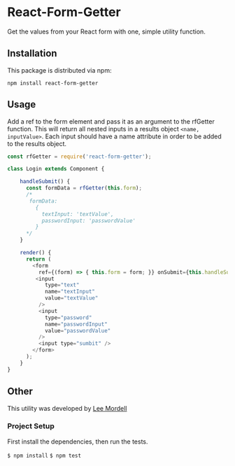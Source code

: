 # React-Form-Getter

Get the values from your React form with one, simple utility function.


## Installation

This package is distributed via npm:

```
npm install react-form-getter
```

## Usage

Add a ref to the form element and pass it as an argument to the rfGetter function. This will return all nested inputs in a results object 
`<name, inputValue>`. Each input should have a name attribute in order to be
added to the results object.


```javascript
const rfGetter = require('react-form-getter');

class Login extends Component {

	handleSubmit() {
	  const formData = rfGetter(this.form);
	  /*
	   formData:
	     {
		   textInput: 'textValue',
		   passwordInput: 'passwordValue'
	     }		
	  */
	}

	render() {
	  return (
		<form 
		  ref={(form) => { this.form = form; }} onSubmit={this.handleSubmit}>
		 <input
            type="text"
            name="textInput"
            value="textValue"
          />
          <input
            type="password"
            name="passwordInput"
            value="passwordValue"
          />
          <input type="sumbit" />
		</form>
	  );
	}
}
```

## Other

This utility was developed by [Lee Mordell](https://www.leemordell.com)


### Project Setup

First install the dependencies, then run the tests.

  `$ npm install`
  `$ npm test`
 

